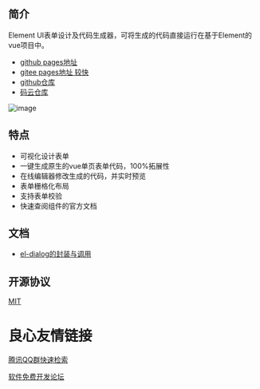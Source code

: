 ## 简介
Element UI表单设计及代码生成器，可将生成的代码直接运行在基于Element的vue项目中。 
- [github pages地址](https://jakhuang.github.io/form-generator)
- [gitee pages地址 较快](https://mrhj.gitee.io/form-generator)
- [github仓库](https://github.com/JakHuang/form-generator)
- [码云仓库](https://gitee.com/mrhj/form-generator)

![image](https://ae01.alicdn.com/kf/U51bfb661aba945b48a4c71774421d414C.gif)

## 特点
- 可视化设计表单
- 一键生成原生的vue单页表单代码，100%拓展性
- 在线编辑器修改生成的代码，并实时预览
- 表单栅格化布局
- 支持表单校验
- 快速查阅组件的官方文档

## 文档
- [el-dialog的封装与调用](https://github.com/JakHuang/form-generator/wiki/el-dialog%E7%9A%84%E5%B0%81%E8%A3%85%E4%B8%8E%E8%B0%83%E7%94%A8)  

## 开源协议
[MIT](https://opensource.org/licenses/MIT)


 # 良心友情链接

[腾讯QQ群快速检索](http://u.720life.cn/s/8cf73f7c)

[软件免费开发论坛](http://u.720life.cn/s/bbb01dc0)
